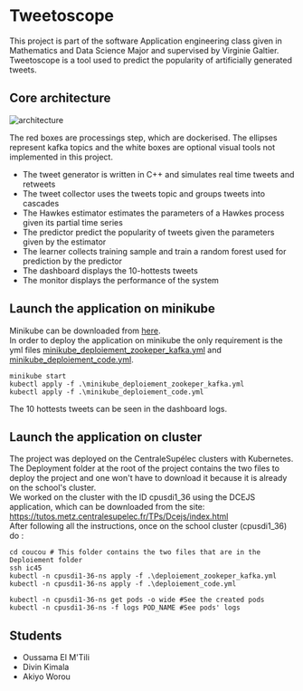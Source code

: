 # Tweetoscope

This project is part of the software Application engineering class given in Mathematics and Data Science Major and supervised by Virginie Galtier. Tweetoscope is a tool used to predict the popularity of artificially generated tweets.

## Core architecture

![architecture](https://pennerath.pages.centralesupelec.fr/tweetoscope/graphviz-images/ead74cb4077631acad74606a761525fe2a3228c1.svg)

The red boxes are processings step, which are dockerised. The ellipses represent kafka topics and the white boxes are optional visual tools not implemented in this project.

- The tweet generator is written in C++ and simulates real time tweets and retweets
- The tweet collector uses the tweets topic and groups tweets into cascades
- The Hawkes estimator estimates the parameters of a Hawkes process given its partial time series
- The predictor predict the popularity of tweets given the parameters given by the estimator
- The learner collects training sample and train a random forest used for prediction by the predictor
- The dashboard displays the 10-hottests tweets
- The monitor displays the performance of the system

## Launch the application on minikube

Minikube can be downloaded from [here](https://minikube.sigs.k8s.io/docs/start/). <br>
In order to deploy the application on minikube the only requirement is the yml files [minikube_deploiement_zookeper_kafka.yml](https://gitlab-student.centralesupelec.fr/tweetos-buddies/tweetoscope/-/blob/c6911c6f19e38dc0cd659a8b9161104e9d736e24/Deploiement/minikube/minikube_deploiement_zookeper_kafka.yml) and [minikube_deploiement_code.yml](https://gitlab-student.centralesupelec.fr/tweetos-buddies/tweetoscope/-/blob/c6911c6f19e38dc0cd659a8b9161104e9d736e24/Deploiement/minikube/minikube_deploiement_code.yml).

```
minikube start
kubectl apply -f .\minikube_deploiement_zookeper_kafka.yml
kubectl apply -f .\minikube_deploiement_code.yml
```

The 10 hottests tweets can be seen in the dashboard logs.

## Launch the application on cluster

The project was deployed on the CentraleSupélec clusters with Kubernetes. <br>
The Deployment folder at the root of the project contains the two files to deploy the project and one won't have to download it because it is already on the school's cluster. <br>
We worked on the cluster with the ID cpusdi1_36 using the DCEJS application, which can be downloaded from the site: https://tutos.metz.centralesupelec.fr/TPs/Dcejs/index.html
<br>
After following all the instructions, once on the school cluster (cpusdi1_36) do :

```
cd coucou # This folder contains the two files that are in the Deploiement folder
ssh ic45
kubectl -n cpusdi1-36-ns apply -f .\deploiement_zookeper_kafka.yml
kubectl -n cpusdi1-36-ns apply -f .\deploiement_code.yml

kubectl -n cpusdi1-36-ns get pods -o wide #See the created pods
kubectl -n cpusdi1-36-ns -f logs POD_NAME #See pods' logs
```

## Students

- Oussama El M'Tili <br>
- Divin Kimala <br>
- Akiyo Worou <br>
